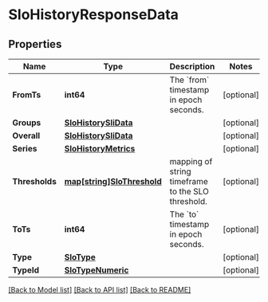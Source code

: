 # SloHistoryResponseData

## Properties

Name | Type | Description | Notes
------------ | ------------- | ------------- | -------------
**FromTs** | **int64** | The &#x60;from&#x60; timestamp in epoch seconds. | [optional] 
**Groups** | [**SloHistorySliData**](SLOHistorySLIData.md) |  | [optional] 
**Overall** | [**SloHistorySliData**](SLOHistorySLIData.md) |  | [optional] 
**Series** | [**SloHistoryMetrics**](SLOHistoryMetrics.md) |  | [optional] 
**Thresholds** | [**map[string]SloThreshold**](SLOThreshold.md) | mapping of string timeframe to the SLO threshold. | [optional] 
**ToTs** | **int64** | The &#x60;to&#x60; timestamp in epoch seconds. | [optional] 
**Type** | [**SloType**](SLOType.md) |  | [optional] 
**TypeId** | [**SloTypeNumeric**](SLOTypeNumeric.md) |  | [optional] 

[[Back to Model list]](../README.md#documentation-for-models) [[Back to API list]](../README.md#documentation-for-api-endpoints) [[Back to README]](../README.md)


